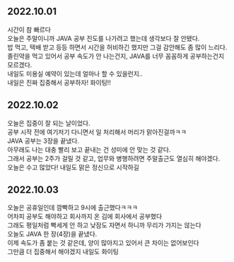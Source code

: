 ## 2022.10.01
시간이 참 빠르다  
오늘은 주말이니까 JAVA 공부 진도를 나가려고 했는데 생각보다 잘 안됐다.  
밥 먹고, 택배 받고 등등 하면서 시간을 허비하긴 했지만 그걸 감안해도 좀 많이 느리다.  
졸린약을 먹고 있어서 공부 속도가 안 나는건지, JAVA를 너무 꼼꼼하게 공부하는건지 모르겠다.  
내일도 미용실 예약이 있는데 얼마나 할 수 있을런지..  
내일은 진짜 집중해서 공부하자! 화이팅!!  

## 2022.10.02
오늘은 집중이 잘 되는 날이었다.  
공부 시작 전에 여기저기 다니면서 일 처리해서 머리가 맑아진걸까ㅋㅋ  
JAVA 공부는 3장을 끝냈다.  
아무래도 나는 대충 빨리 보고 끝내는 건 성미에 안 맞는 것 같다.  
그래서 공부는 2주가 걸릴 것 같고, 업무와 병행하려면 주말출근도 열심히 해야겠다.  
오늘은 수고 많았다! 내일도 맑은 정신으로 시작하길  

## 2022.10.03
오늘은 공휴일인데 깜빡하고 9시에 출근했다ㅋㅋㅋ  
어차피 공부도 해야하고 회사까지 온 김에 회사에서 공부했다  
그래도 평일처럼 빡세게 안 하고 낮잠도 자면서 하니까 무리가 가지는 않는다  
오늘도 JAVA 한 장(4장)을 끝냈다.  
이제 속도가 좀 붙는 것 같은데, 양이 많아지고 있어서 큰 차이는 없어보인다  
그만큼 더 집중해서 해야겠지 내일도 화이팅  
